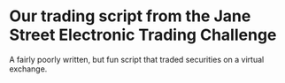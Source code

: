 # Our trading script from the Jane Street Electronic Trading Challenge
A fairly poorly written, but fun script that traded securities on
a virtual exchange.

